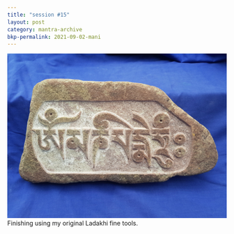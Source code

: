 ```yaml
---
title: "session #15"
layout: post
category: mantra-archive
bkp-permalink: 2021-09-02-mani
---
```


![stone18](/assets/images/mani/mani10/stone18.jpg)
Finishing using my original Ladakhi fine tools.
